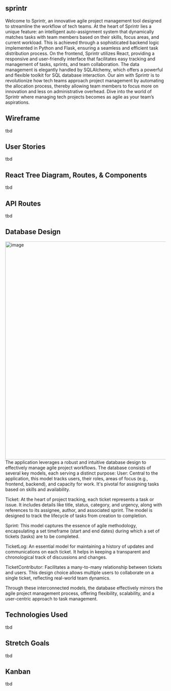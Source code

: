 ## sprintr

Welcome to Sprintr, an innovative agile project management tool designed to streamline the workflow of tech teams. At the heart of Sprintr lies a unique feature: an intelligent auto-assignment system that dynamically matches tasks with team members based on their skills, focus areas, and current workload. This is achieved through a sophisticated backend logic implemented in Python and Flask, ensuring a seamless and efficient task distribution process. On the frontend, Sprintr utilizes React, providing a responsive and user-friendly interface that facilitates easy tracking and management of tasks, sprints, and team collaboration. The data management is elegantly handled by SQLAlchemy, which offers a powerful and flexible toolkit for SQL database interaction. Our aim with Sprintr is to revolutionize how tech teams approach project management by automating the allocation process, thereby allowing team members to focus more on innovation and less on administrative overhead. Dive into the world of Sprintr where managing tech projects becomes as agile as your team’s aspirations.

## Wireframe
tbd

## User Stories
tbd

## React Tree Diagram, Routes, & Components
tbd

## API Routes
tbd

## Database Design
<img width="682" alt="image" src="https://github.com/tyjsmith1/sprintr/assets/95344047/50595565-4f5e-4730-a91f-7ef9fdc1a010">
The application leverages a robust and intuitive database design to effectively manage agile project workflows. The database consists of several key models, each serving a distinct purpose:
User: Central to the application, this model tracks users, their roles, areas of focus (e.g., frontend, backend), and capacity for work. It's pivotal for assigning tasks based on skills and availability.

Ticket: At the heart of project tracking, each ticket represents a task or issue. It includes details like title, status, category, and urgency, along with references to its assignee, author, and associated sprint. The model is designed to track the lifecycle of tasks from creation to completion.

Sprint: This model captures the essence of agile methodology, encapsulating a set timeframe (start and end dates) during which a set of tickets (tasks) are to be completed.

TicketLog: An essential model for maintaining a history of updates and communications on each ticket. It helps in keeping a transparent and chronological track of discussions and changes.

TicketContributor: Facilitates a many-to-many relationship between tickets and users. This design choice allows multiple users to collaborate on a single ticket, reflecting real-world team dynamics.

Through these interconnected models, the database effectively mirrors the agile project management process, offering flexibility, scalability, and a user-centric approach to task management.

## Technologies Used
tbd

## Stretch Goals
tbd

## Kanban
tbd
